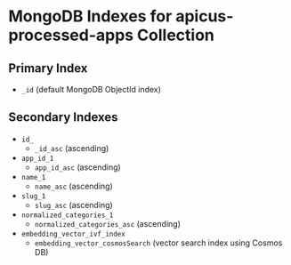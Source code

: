 # MongoDB Indexes for apicus-processed-apps Collection

## Primary Index
- `_id` (default MongoDB ObjectId index)

## Secondary Indexes
- `id_` 
  - `_id_asc` (ascending)
- `app_id_1`
  - `app_id_asc` (ascending)
- `name_1`
  - `name_asc` (ascending)
- `slug_1`
  - `slug_asc` (ascending)
- `normalized_categories_1`
  - `normalized_categories_asc` (ascending)
- `embedding_vector_ivf_index`
  - `embedding_vector_cosmosSearch` (vector search index using Cosmos DB)
